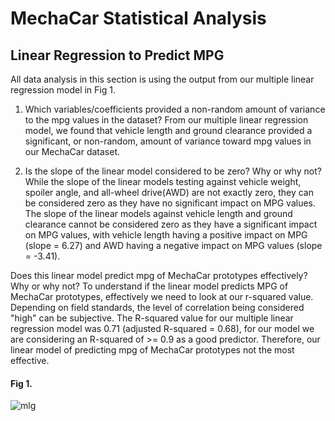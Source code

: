 # MechaCar Statistical Analysis

## Linear Regression to Predict MPG
All data analysis in this section is using the output from our multiple linear regression model in Fig 1.

1. Which variables/coefficients provided a non-random amount of variance to the mpg values in the dataset?
From our multiple linear regression model, we found that vehicle length and ground clearance provided a significant, or non-random, amount of variance toward mpg values in our MechaCar dataset. 

2. Is the slope of the linear model considered to be zero? Why or why not?
While the slope of the linear models testing against vehicle weight, spoiler angle, and all-wheel drive(AWD) are not exactly zero, they can be considered zero as they have no significant impact on MPG values. The slope of the linear models against vehicle length and ground clearance cannot be considered zero as they have a significant impact on MPG values, with vehicle length having a positive impact on MPG (slope = 6.27) and AWD having a negative impact on MPG values (slope = -3.41).

Does this linear model predict mpg of MechaCar prototypes effectively? Why or why not?
To understand if the linear model predicts MPG of MechaCar prototypes, effectively we need to look at our r-squared value. Depending on field standards, the level of correlation being considered "high" can be subjective. The R-squared value for our multiple linear regression model was 0.71 (adjusted R-squared = 0.68), for our model we are considering an R-squared of  >= 0.9 as a good predictor. Therefore, our linear model of predicting mpg of MechaCar prototypes not the most effective. 

#### Fig 1.

![mlg](https://user-images.githubusercontent.com/108199140/195467628-f7dff7c6-4295-4e4e-8b63-ee070502cf7c.PNG)


























